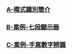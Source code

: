 ### [A-模式識別簡介](09-模式識別/A-模式識別簡介)
### [B-案例-七段顯示器](09-模式識別/B-案例-七段顯示器)
### [C-案例-手寫數字辨識](09-模式識別/C-案例-手寫數字辨識)


